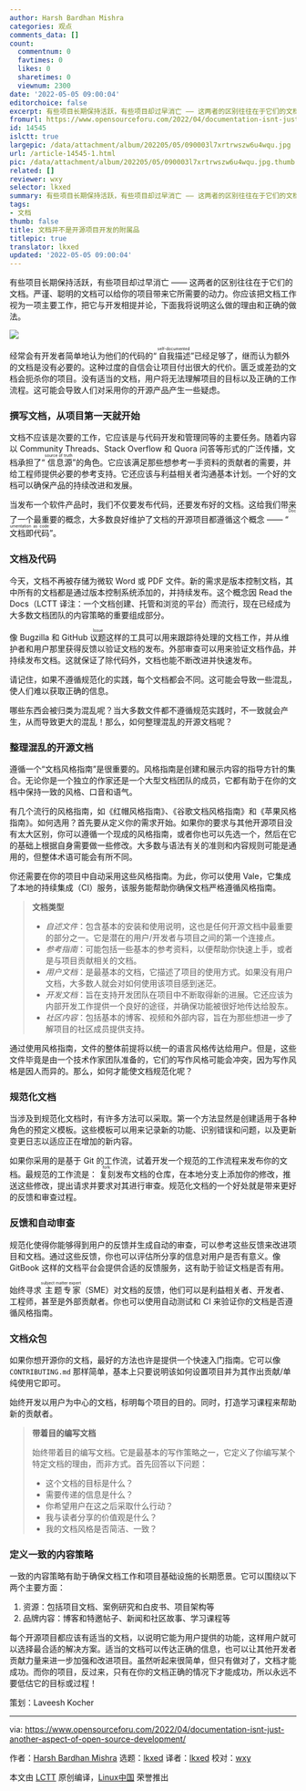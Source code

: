```yaml
---
author: Harsh Bardhan Mishra
categories: 观点
comments_data: []
count:
  commentnum: 0
  favtimes: 0
  likes: 0
  sharetimes: 0
  viewnum: 2300
date: '2022-05-05 09:00:04'
editorchoice: false
excerpt: 有些项目长期保持活跃，有些项目却过早消亡 —— 这两者的区别往往在于它们的文档。严谨、聪明的文档可以给你的项目带来它所需要的动力。
fromurl: https://www.opensourceforu.com/2022/04/documentation-isnt-just-another-aspect-of-open-source-development/
id: 14545
islctt: true
largepic: /data/attachment/album/202205/05/090003l7xrtrwszw6u4wqu.jpg
url: /article-14545-1.html
pic: /data/attachment/album/202205/05/090003l7xrtrwszw6u4wqu.jpg.thumb.jpg
related: []
reviewer: wxy
selector: lkxed
summary: 有些项目长期保持活跃，有些项目却过早消亡 —— 这两者的区别往往在于它们的文档。严谨、聪明的文档可以给你的项目带来它所需要的动力。
tags:
- 文档
thumb: false
title: 文档并不是开源项目开发的附属品
titlepic: true
translator: lkxed
updated: '2022-05-05 09:00:04'
---
```


有些项目长期保持活跃，有些项目却过早消亡 —— 这两者的区别往往在于它们的文档。严谨、聪明的文档可以给你的项目带来它所需要的动力。你应该把文档工作视为一项主要工作，把它与开发相提并论，下面我将说明这么做的理由和正确的做法。


![](/data/attachment/album/202205/05/090003l7xrtrwszw6u4wqu.jpg)


经常会有开发者简单地认为他们的代码的“<ruby> 自我描述 <rt>  self-documented </rt></ruby>”已经足够了，继而认为额外的文档是没有必要的。这种过度的自信会让项目付出很大的代价。匮乏或差劲的文档会扼杀你的项目。没有适当的文档，用户将无法理解项目的目标以及正确的工作流程。这可能会导致人们对采用你的开源产品产生一些疑虑。


### 撰写文档，从项目第一天就开始


文档不应该是次要的工作，它应该是与代码开发和管理同等的主要任务。随着内容以 Community Threads、Stack Overflow 和 Quora 问答等形式的广泛传播，文档承担了“<ruby> 信息源 <rt>  source of truth </rt></ruby>”的角色。它应该满足那些想参考一手资料的贡献者的需要，并给工程师提供必要的参考支持。它还应该与利益相关者沟通基本计划。一个好的文档可以确保产品的持续改进和发展。


当发布一个软件产品时，我们不仅要发布代码，还要发布好的文档。这给我们带来了一个最重要的概念，大多数良好维护了文档的开源项目都遵循这个概念 —— “<ruby> 文档即代码 <rt>  Documentation as code </rt></ruby>”。


### 文档及代码


今天，文档不再被存储为微软 Word 或 PDF 文件。新的需求是版本控制文档，其中所有的文档都是通过版本控制系统添加的，并持续发布。这个概念因 Read the Docs（LCTT 译注：一个文档创建、托管和浏览的平台）而流行，现在已经成为大多数文档团队的内容策略的重要组成部分。


像 Bugzilla 和 GitHub <ruby> 议题 <rt>  Issue </rt></ruby>这样的工具可以用来跟踪待处理的文档工作，并从维护者和用户那里获得反馈以验证文档的发布。外部审查可以用来验证文档作品，并持续发布文档。这就保证了除代码外，文档也能不断改进并快速发布。


请记住，如果不遵循规范化的实践，每个文档都会不同。这可能会导致一些混乱，使人们难以获取正确的信息。


哪些东西会被归类为混乱呢？当大多数文件都不遵循规范实践时，不一致就会产生，从而导致更大的混乱！那么，如何整理混乱的开源文档呢？


### 整理混乱的开源文档


遵循一个“文档风格指南”是很重要的。风格指南是创建和展示内容的指导方针的集合。无论你是一个独立的作家还是一个大型文档团队的成员，它都有助于在你的文档中保持一致的风格、口音和语气。


有几个流行的风格指南，如《红帽风格指南》、《谷歌文档风格指南》和《苹果风格指南》。如何选用？首先要从定义你的需求开始。如果你的要求与其他开源项目没有太大区别，你可以遵循一个现成的风格指南，或者你也可以先选一个，然后在它的基础上根据自身需要做一些修改。大多数与语法有关的准则和内容规则可能是通用的，但整体术语可能会有所不同。


你还需要在你的项目中自动采用这些风格指南。为此，你可以使用 Vale，它集成了本地的持续集成（CI）服务，该服务能帮助你确保文档严格遵循风格指南。



> 
> **文档类型**
> 
> 
> * *自述文件*：包含基本的安装和使用说明，这也是任何开源文档中最重要的部分之一。它是潜在的用户/开发者与项目之间的第一个连接点。
> * *参考指南*：可能包括一些基本的参考资料，以便帮助你快速上手，或者是与项目贡献相关的文档。
> * *用户文档*：是最基本的文档，它描述了项目的使用方式。如果没有用户文档，大多数人就会对如何使用该项目感到迷茫。
> * *开发文档*：旨在支持开发团队在项目中不断取得新的进展。它还应该为内部开发工作提供一个良好的途径，并确保功能被很好地传达给股东。
> * *社区内容*：包括基本的博客、视频和外部内容，旨在为那些想进一步了解项目的社区成员提供支持。
> 
> 
> 


通过使用风格指南，文件的整体前提将以统一的语言风格传达给用户。但是，这些文件毕竟是由一个技术作家团队准备的，它们的写作风格可能会冲突，因为写作风格是因人而异的。那么，如何才能使文档规范化呢？


### 规范化文档


当涉及到规范化文档时，有许多方法可以采取。第一个方法显然是创建适用于各种角色的预定义模板。这些模板可以用来记录新的功能、识别错误和问题，以及更新变更日志以适应正在增加的新内容。


如果你采用的是基于 Git 的工作流，试着开发一个规范的工作流程来发布你的文档。最规范的工作流是：<ruby> 复刻 <rt>  fork </rt></ruby> 发布文档的仓库，在本地分支上添加你的修改，推送这些修改，提出请求并要求对其进行审查。规范化文档的一个好处就是带来更好的反馈和审查过程。


### 反馈和自动审查


规范化使得你能够得到用户的反馈并生成自动的审查，可以参考这些反馈来改进项目和文档。通过这些反馈，你也可以评估所分享的信息对用户是否有意义。像 GitBook 这样的文档平台会提供合适的反馈服务，这有助于验证文档是否有用。


始终寻求<ruby> 主题专家 <rt>  subject matter expert </rt></ruby>（SME）对文档的反馈，他们可以是利益相关者、开发者、工程师，甚至是外部贡献者。你也可以使用自动测试和 CI 来验证你的文档是否遵循风格指南。


### 文档众包


如果你想开源你的文档，最好的方法也许是提供一个快速入门指南。它可以像 `CONTRIBUTING.md` 那样简单，基本上只要说明该如何设置项目并为其作出贡献/单纯使用它即可。


始终开发以用户为中心的文档，标明每个项目的目的。同时，打造学习课程来帮助新的贡献者。



> 
> **带着目的编写文档**
> 
> 
> 始终带着目的编写文档。它是最基本的写作策略之一，它定义了你编写某个特定文档的理由，而非方式。首先回答以下问题：
> 
> 
> * 这个文档的目标是什么？
> * 需要传递的信息是什么？
> * 你希望用户在这之后采取什么行动？
> * 我与读者分享的价值观是什么？
> * 我的文档风格是否简洁、一致？
> 
> 
> 


### 定义一致的内容策略


一致的内容策略有助于确保文档工作和项目基础设施的长期愿景。它可以围绕以下两个主要方面：


1. 资源：包括项目文档、案例研究和白皮书、项目架构等
2. 品牌内容：博客和特邀帖子、新闻和社区故事、学习课程等


每个开源项目都应该有适当的文档，以说明它能为用户提供的功能，这样用户就可以选择最合适的解决方案。适当的文档可以传达正确的信息，也可以让其他开发者贡献力量来进一步加强和改进项目。虽然听起来很简单，但只有做对了，文档才能成功。而你的项目，反过来，只有在你的文档正确的情况下才能成功，所以永远不要低估它的目标或过程！


策划：Laveesh Kocher




---


via: <https://www.opensourceforu.com/2022/04/documentation-isnt-just-another-aspect-of-open-source-development/>


作者：[Harsh Bardhan Mishra](https://www.opensourceforu.com/author/harsh-bardhan-mishra/) 选题：[lkxed](https://github.com/lkxed) 译者：[lkxed](https://github.com/lkxed) 校对：[wxy](https://github.com/wxy)


本文由 [LCTT](https://github.com/LCTT/TranslateProject) 原创编译，[Linux中国](https://linux.cn/) 荣誉推出